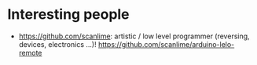 # Interesting people

- <https://github.com/scanlime>: artistic / low level programmer (reversing, devices, electronics ...)! <https://github.com/scanlime/arduino-lelo-remote>
